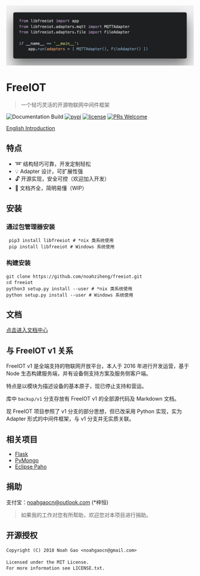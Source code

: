 ![Banner](./icons/code.png)

# FreeIOT

> 一个轻巧灵活的开源物联网中间件框架

![Documentation Build](https://api.travis-ci.org/noahziheng/freeiot.svg)
[![pypi](https://img.shields.io/pypi/v/libfreeiot.svg)](https://pypi.org/project/libfreeiot/)
[![license](https://img.shields.io/github/license/noahziheng/freeiot.svg?style=flat-square)](./LICENSE.txt)
[![PRs Welcome](https://img.shields.io/badge/PRs-welcome-brightgreen.svg?style=flat-square)](http://makeapullrequest.com)

[English Introduction](./README_en.md)

## 特点

- :loop: 结构轻巧可靠，开发定制轻松
- :bulb: Adapter 设计，可扩展性强
- :unlock: 开源实现，安全可控（欢迎加入开发）
- :pencil: 文档齐全，简明易懂（WIP）

## 安装

### 通过包管理器安装

```shell
 pip3 install libfreeiot # *nix 类系统使用
 pip install libfreeiot # Windows 系统使用
```

### 构建安装

```shell
git clone https://github.com/noahziheng/freeiot.git
cd freeiot
python3 setup.py install --user # *nix 类系统使用
python setup.py install --user # Windows 系统使用
```

## 文档

[点击进入文档中心](https://noahziheng.github.io/freeiot)

## 与 FreeIOT v1 关系

FreeIOT v1 是全端支持的物联网开放平台，本人于 2016 年进行开发运营，基于 Node 生态构建服务端，并有设备侧支持方案及服务侧客户端。

特点是以模块为描述设备的基本原子，现已停止支持和营运。

库中 `backup/v1` 分支存放有 FreeIOT v1 的全部源代码及 Markdown 文档。

现 FreeIOT 项目参照了 v1 分支的部分思想，但已改采用 Python 实现，实为 Adapter 形式的中间件框架，与 v1 分支并无实质关联。

## 相关项目

- [Flask](https://github.com/pallets/flask)
- [PyMongo](https://github.com/mongodb/mongo-python-driver)
- [Eclipse Paho](https://www.eclipse.org/paho/)

## 捐助

支付宝：noahgaocn@outlook.com (\*梓恒)

> 如果我的工作对您有所帮助，欢迎您对本项目进行捐助。

## 开源授权

    Copyright (C) 2018 Noah Gao <noahgaocn@gmail.com>

    Licensed under the MIT License.
    For more information see LICENSE.txt.
